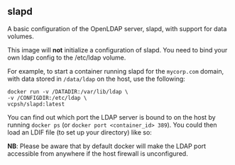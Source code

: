 ## slapd

A basic configuration of the OpenLDAP server, slapd, with support for data
volumes.

This image will **not** initialize a configuration of slapd. You need to bind your own ldap config to the /etc/ldap volume.

For example, to start a container running slapd for the `mycorp.com` domain,
with data stored in `/data/ldap` on the host, use the following:

    docker run -v /DATADIR:/var/lib/ldap \
    -v /CONFIGDIR:/etc/ldap \
    vcpsh/slapd:latest

You can find out which port the LDAP server is bound to on the host by running
`docker ps` (or `docker port <container_id> 389`). You could then load an LDIF
file (to set up your directory) like so:

**NB**: Please be aware that by default docker will make the LDAP port
accessible from anywhere if the host firewall is unconfigured.
